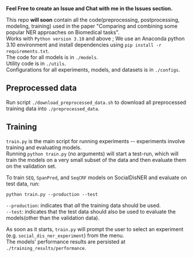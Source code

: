 **Feel Free to create an Issue and Chat with me in the Issues section.** 

This repo **will soon** contain all the code(preprocessing, postprocessing, modeling, training) used in the paper "Comparing and combining some popular NER approaches on Biomedical tasks".  
Works with `Python version 3.10` and above ; We use an Anaconda python 3.10 environment and install dependencies using `pip install -r requirements.txt`.  
The code for all models is in `./models`.  
Utility code is in `./utils`.  
Configurations for all experiments, models, and datasets is in `./configs`.  

## Preprocessed data
Run script `./download_preprocessed_data.sh` to download all preprocessed training data into `./preprocessed_data`.  

## Training
`train.py` is the main script for running experiments -- experiments involve training and evaluating models.  
Running `python train.py` (no arguments) will start a test-run, which will train the 
models on a very small subset of the data and then evaluate them on the validation set.  


To train `SEQ`, `SpanPred`, and `SeqCRF` models on SocialDisNER and evaluate on test data, run:
```
python train.py --production --test
```
`--production`: indicates that *all* the training data should be used.  
`--test`: indicates that the test data should also be used to evaluate the models(other than the validation data).  

As soon as it starts, `train.py` will prompt the user to select an experiment (e.g. `social_dis_ner_experiment`) from the menu.  
The models' performance results are persisted at `./training_results/performance`.  

